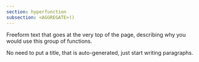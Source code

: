 ```yaml
---
section: hyperfunction
subsection: <AGGREGATE>()
---
```


Freeform text that goes at the very top of the page, describing why you would
use this group of functions.

No need to put a title, that is auto-generated, just start writing paragraphs.
